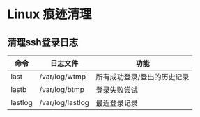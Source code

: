 # Linux 痕迹清理

## 清理ssh登录日志

 | 命令	 | 日志文件	 | 功能 | 
 | ---- | ---- |---- |
 | last | 	/var/log/wtmp	 | 所有成功登录/登出的历史记录 | 
 | lastb | 	/var/log/btmp | 	登录失败尝试 | 
 | lastlog	 | /var/log/lastlog	 | 最近登录记录 | 
